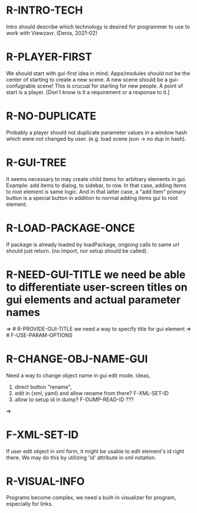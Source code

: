 # R-INTRO-TECH

Intro should describe which technology is desired for programmer to use to work with Viewzavr.
(Denis, 2021-02)

# R-PLAYER-FIRST

We should start with gui-first idea in mind. Apps/modules should not be the center of starting to create a new scene.
A new scene should be a gui-confugrable scene! This is crucual for starting for new people.
A point of start is a player. [Don't know is it a requirement or a response to it.]

# R-NO-DUPLICATE

Probably a player should not duplicate parameter values in a window hash which were not changed by user.
(e.g. load scene json -> no dup in hash).

# R-GUI-TREE
It seems necessary to may create child items for arbitrary elements in gui.
Example: add items to dialog, to sidebar, to row.
In that case, adding items to root element is same logic.
And in that latter case, a "add item" primary button is a special button
in addition to normal adding items gui to root element.

# R-LOAD-PACKAGE-ONCE
If package is already loaded by loadPackage, ongoing calls to same url should just return.
(no import, nor setup should be called).

# R-NEED-GUI-TITLE we need be able to differentiate user-screen titles on gui elements and actual parameter names
 => # R-PROVIDE-GUI-TITLE we need a way to specify title for gui element
   => # F-USE-PARAM-OPTIONS

# R-CHANGE-OBJ-NAME-GUI
Need a way to change object name in gui edit mode.
ideas,
1) direct button "rename",
2) edit in (xml, yaml) and allow rename from there?  F-XML-SET-ID
3) allow to setup id in dump? F-DUMP-READ-ID ???

=>
# F-XML-SET-ID
If user edit object in xml form, it might be usable to edit element's id right there.
We may do this by utilizing 'id' attribute in xml notation.

# R-VISUAL-INFO
Programs become complex, we need a built-in visualizer for program, especially for links.
